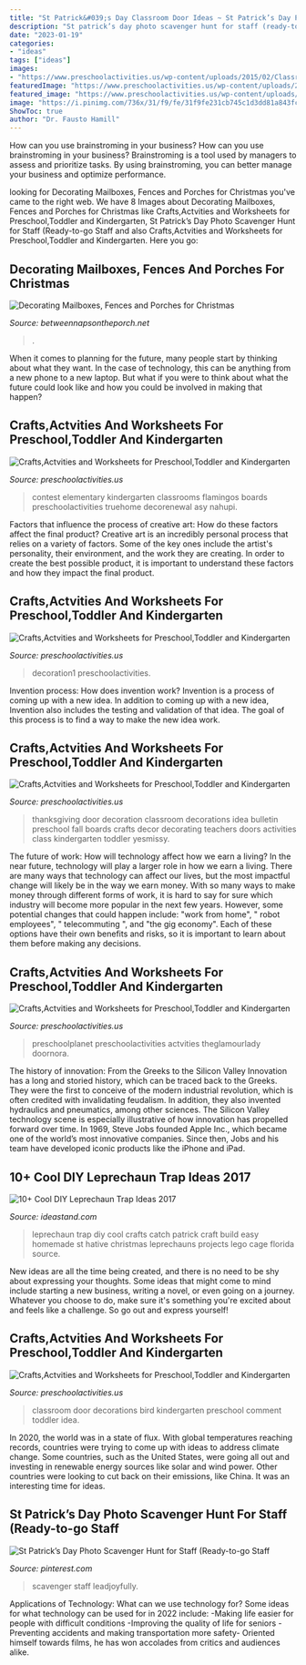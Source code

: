 ```yaml
---
title: "St Patrick&#039;s Day Classroom Door Ideas ~ St Patrick’s Day Photo Scavenger Hunt For Staff (ready-to-go Staff"
description: "St patrick’s day photo scavenger hunt for staff (ready-to-go staff"
date: "2023-01-19"
categories:
- "ideas"
tags: ["ideas"]
images:
- "https://www.preschoolactivities.us/wp-content/uploads/2015/02/Classroom-door-decoration-for-easter.jpg"
featuredImage: "https://www.preschoolactivities.us/wp-content/uploads/2015/02/Classroom-door-decoration-for-easter.jpg"
featured_image: "https://www.preschoolactivities.us/wp-content/uploads/2015/02/Classroom-door-decoration-for-easter.jpg"
image: "https://i.pinimg.com/736x/31/f9/fe/31f9fe231cb745c1d3dd81a843fc5192.jpg"
ShowToc: true
author: "Dr. Fausto Hamill"
---
```



How can you use brainstroming in your business?
How can you use brainstroming in your business? Brainstroming is a tool used by managers to assess and prioritize tasks. By using brainstroming, you can better manage your business and optimize performance.

	

		
looking for Decorating Mailboxes, Fences and Porches for Christmas you've came to the right web. We have 8 Images about Decorating Mailboxes, Fences and Porches for Christmas like Crafts,Actvities and Worksheets for Preschool,Toddler and Kindergarten, St Patrick’s Day Photo Scavenger Hunt for Staff (Ready-to-go Staff and also Crafts,Actvities and Worksheets for Preschool,Toddler and Kindergarten. Here you go:
		
    
## Decorating Mailboxes, Fences And Porches For Christmas

<img loading=lazy src="https://betweennapsontheporch.net/wp-content/uploads/2010/12/Red-Door.jpg" onerror="this.onerror=null;this.src='https://tse2.mm.bing.net/th?id=OIP.QJZB4W1BXLnaBfDqBTo0IAHaLL&amp;pid=15.1';" alt="Decorating Mailboxes, Fences and Porches for Christmas">

_Source: betweennapsontheporch.net_

>. 

	

When it comes to planning for the future, many people start by thinking about what they want. In the case of technology, this can be anything from a new phone to a new laptop. But what if you were to think about what the future could look like and how you could be involved in making that happen?

    
## Crafts,Actvities And Worksheets For Preschool,Toddler And Kindergarten

<img loading=lazy src="https://www.preschoolactivities.us/wp-content/uploads/2015/03/Owl-Christmas-Holiday-Classroom-Door.jpg" onerror="this.onerror=null;this.src='https://tse4.mm.bing.net/th?id=OIP.ZQw0aZnqc5WeF6BAmtkUHAHaJ4&amp;pid=15.1';" alt="Crafts,Actvities and Worksheets for Preschool,Toddler and Kindergarten">

_Source: preschoolactivities.us_

>contest elementary kindergarten classrooms flamingos boards preschoolactivities truehome decorenewal asy nahupi. 

	

Factors that influence the process of creative art: How do these factors affect the final product?
Creative art is an incredibly personal process that relies on a variety of factors. Some of the key ones include the artist's personality, their environment, and the work they are creating. In order to create the best possible product, it is important to understand these factors and how they impact the final product.

    
## Crafts,Actvities And Worksheets For Preschool,Toddler And Kindergarten

<img loading=lazy src="https://www.preschoolactivities.us/wp-content/uploads/2014/12/Classroom-door-decoration1.jpg" onerror="this.onerror=null;this.src='https://tse3.mm.bing.net/th?id=OIP.UQl7DHm_rsOfjzXs-AbM8AHaN2&amp;pid=15.1';" alt="Crafts,Actvities and Worksheets for Preschool,Toddler and Kindergarten">

_Source: preschoolactivities.us_

>decoration1 preschoolactivities. 

	

Invention process: How does invention work?
Invention is a process of coming up with a new idea. In addition to coming up with a new idea, Invention also includes the testing and validation of that idea. The goal of this process is to find a way to make the new idea work.

    
## Crafts,Actvities And Worksheets For Preschool,Toddler And Kindergarten

<img loading=lazy src="http://www.preschoolactivities.us/wp-content/uploads/2015/10/thanksgiving-day-door-decoration-idea-4.jpg" onerror="this.onerror=null;this.src='https://tse2.mm.bing.net/th?id=OIP.0QaXQXpA8zirCgOaKTxdGgHaMY&amp;pid=15.1';" alt="Crafts,Actvities and Worksheets for Preschool,Toddler and Kindergarten">

_Source: preschoolactivities.us_

>thanksgiving door decoration classroom decorations idea bulletin preschool fall boards crafts decor decorating teachers doors activities class kindergarten toddler yesmissy. 

	

The future of work: How will technology affect how we earn a living?
In the near future, technology will play a larger role in how we earn a living. There are many ways that technology can affect our lives, but the most impactful change will likely be in the way we earn money. With so many ways to make money through different forms of work, it is hard to say for sure which industry will become more popular in the next few years. However, some potential changes that could happen include: 
"work from home", " robot employees", " telecommuting ", and "the gig economy". Each of these options have their own benefits and risks, so it is important to learn about them before making any decisions.

    
## Crafts,Actvities And Worksheets For Preschool,Toddler And Kindergarten

<img loading=lazy src="https://www.preschoolactivities.us/wp-content/uploads/2015/02/Classroom-door-decoration-for-easter.jpg" onerror="this.onerror=null;this.src='https://tse4.mm.bing.net/th?id=OIP.Xo-fpDVJlZlC0Vt9B0eFwAHaJ3&amp;pid=15.1';" alt="Crafts,Actvities and Worksheets for Preschool,Toddler and Kindergarten">

_Source: preschoolactivities.us_

>preschoolplanet preschoolactivities actvities theglamourlady doornora. 

	

The history of innovation: From the Greeks to the Silicon Valley
Innovation has a long and storied history, which can be traced back to the Greeks. They were the first to conceive of the modern industrial revolution, which is often credited with invalidating feudalism. In addition, they also invented hydraulics and pneumatics, among other sciences.
The Silicon Valley technology scene is especially illustrative of how innovation has propelled forward over time. In 1969, Steve Jobs founded Apple Inc., which became one of the world’s most innovative companies. Since then, Jobs and his team have developed iconic products like the iPhone and iPad.

    
## 10+ Cool DIY Leprechaun Trap Ideas 2017

<img loading=lazy src="https://ideastand.com/wp-content/uploads/2014/06/leprechaun-trap-ideas/11-leprechaun-trap-ideas.jpg" onerror="this.onerror=null;this.src='https://tse4.mm.bing.net/th?id=OIP.3JO5kcPcS9iL2H4T1Aj_ngHaJ4&amp;pid=15.1';" alt="10+ Cool DIY Leprechaun Trap Ideas 2017">

_Source: ideastand.com_

>leprechaun trap diy cool crafts catch patrick craft build easy homemade st hative christmas leprechauns projects lego cage florida source. 

	

New ideas are all the time being created, and there is no need to be shy about expressing your thoughts. Some ideas that might come to mind include starting a new business, writing a novel, or even going on a journey. Whatever you choose to do, make sure it's something you're excited about and feels like a challenge. So go out and express yourself!

    
## Crafts,Actvities And Worksheets For Preschool,Toddler And Kindergarten

<img loading=lazy src="https://www.preschoolactivities.us/wp-content/uploads/2015/03/bird-classroom-door-decorations.jpg" onerror="this.onerror=null;this.src='https://tse4.mm.bing.net/th?id=OIP.mVcv3v1jx7QFRsRFhkhNmgHaN4&amp;pid=15.1';" alt="Crafts,Actvities and Worksheets for Preschool,Toddler and Kindergarten">

_Source: preschoolactivities.us_

>classroom door decorations bird kindergarten preschool comment toddler idea. 

	

In 2020, the world was in a state of flux. With global temperatures reaching records, countries were trying to come up with ideas to address climate change. Some countries, such as the United States, were going all out and investing in renewable energy sources like solar and wind power. Other countries were looking to cut back on their emissions, like China. It was an interesting time for ideas.

    
## St Patrick’s Day Photo Scavenger Hunt For Staff (Ready-to-go Staff

<img loading=lazy src="https://i.pinimg.com/736x/31/f9/fe/31f9fe231cb745c1d3dd81a843fc5192.jpg" onerror="this.onerror=null;this.src='https://tse3.mm.bing.net/th?id=OIP.P_Sb5RIo1DcHFS6zfzVj5wHaLH&amp;pid=15.1';" alt="St Patrick’s Day Photo Scavenger Hunt for Staff (Ready-to-go Staff">

_Source: pinterest.com_

>scavenger staff leadjoyfully. 

	

Applications of Technology: What can we use technology for?
Some ideas for what technology can be used for in 2022 include: 
-Making life easier for people with difficult conditions 
-Improving the quality of life for seniors 
-Preventing accidents and making transportation more safety- Oriented himself towards films, he has won accolades from critics and audiences alike.

